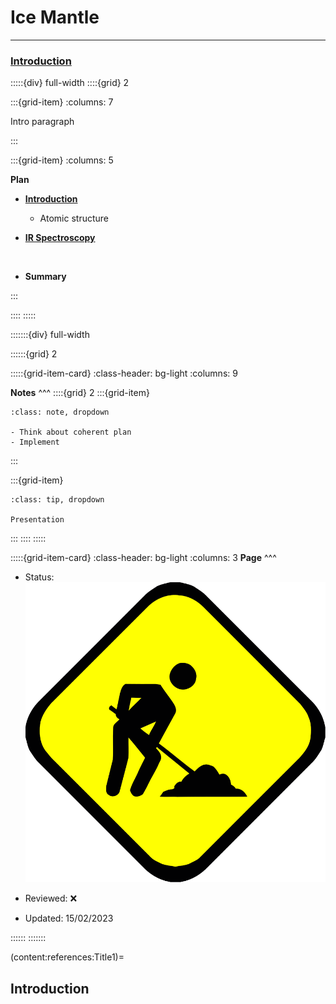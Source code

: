 # Ice Mantle

***

<h3> <strong> <u>  Introduction </u></strong> </h3>

:::::{div} full-width
::::{grid} 2

:::{grid-item}
:columns: 7

Intro paragraph

:::

:::{grid-item}
:columns: 5

**Plan**

- [**Introduction**](content:references:Title1) 
    - Atomic structure
    
- [**IR Spectroscopy**](content:references:Title1) 

<br>

- **Summary**

:::

::::
:::::

:::::::{div} full-width

::::::{grid} 2

:::::{grid-item-card}
:class-header: bg-light
:columns: 9

**Notes**
^^^
::::{grid} 2
:::{grid-item}

```{admonition} To Do
:class: note, dropdown

- Think about coherent plan
- Implement

```

:::

:::{grid-item}

```{admonition} Colaboration
:class: tip, dropdown

Presentation

```
:::
::::
:::::



:::::{grid-item-card}
:class-header: bg-light
:columns: 3
**Page**
^^^

- Status: ![flag alt >](../../Docs/Svg_icons/Under_construction.svg)
  
- Reviewed: &#x274C;
       
- Updated: 15/02/2023
   
::::::
:::::::


(content:references:Title1)=
## Introduction